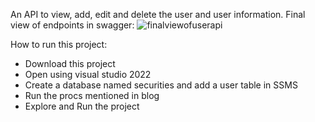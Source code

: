 An API to view, add, edit and delete the user and user information. 
Final view of endpoints in swagger:
![finalviewofuserapi](https://github.com/sumibhatta/securities/assets/50832069/29e5af28-0003-4839-bec4-90c624ef79fb)

How to run this project:
- Download this project
- Open using visual studio 2022
- Create a database named securities and add a user table in SSMS
- Run the procs mentioned in blog
- Explore and Run the project
